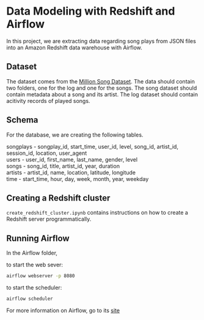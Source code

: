 # Data Modeling with Redshift and Airflow

In this project, we are extracting data regarding song plays from JSON files into an Amazon Redshift data warehouse with Airflow.

## Dataset 

The dataset comes from the [Million Song Dataset](http://millionsongdataset.com/). The data should contain two folders, one for the log and one for the songs. The song dataset should contain metadata about a song and its artist. The log dataset should contain acitivity records of played songs.

## Schema

For the database, we are creating the following tables.

songplays - songplay_id, start_time, user_id, level, song_id, artist_id, session_id, location, user_agent \
users - user_id, first_name, last_name, gender, level \
songs - song_id, title, artist_id, year, duration \
artists - artist_id, name, location, latitude, longitude \
time - start_time, hour, day, week, month, year, weekday

## Creating a Redshift cluster

`create_redshift_cluster.ipynb` contains instructions on how to create a Redshift server programmatically.

## Running Airflow

In the Airflow folder,

to start the web sever:
```bash
airflow webserver -p 8080
```

to start the scheduler:
```bash
airflow scheduler
```

For more information on Airflow, go to its [site](http://airflow.apache.org/docs/stable/)


